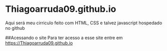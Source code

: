 # Thiagoarruda09.github.io
Aqui será meu cirriculo feito com HTML, CSS e talvez javascript hospedado no github

##Acessando o site
Para ter acesso a esse site entre em <https://Thiagoarruda09.github.io>

